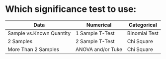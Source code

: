 # Which significance test to use:

 Data | Numerical | Categorical
--- | --- | ---
Sample vs.Known Quantity | 1 Sample T-Test | Binomial Test
2 Samples | 2 Sample T-Test | Chi Square
More Than 2 Samples | ANOVA and/or Tuke | Chi Square

